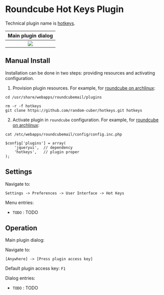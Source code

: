 Roundcube Hot Keys Plugin
=========================

Technical plugin name is [hotkeys][hotkeys_link].

| Main plugin dialog      | 
|:-----------------------:|
| ![][plugin_dialog_main] |

Manual Install
--------------
Installation can be done in two steps:
providing resources and activating configuration.

1) Provision plugin resources.
For example, for [roundcube on archlinux][roundcube_arch]:
```
cd /usr/share/webapps/roundcubemail/plugins

rm -r -f hotkeys
git clone https://github.com/random-cuber/hotkeys.git hotkeys
```

2) Activate plugin in `roundcube` configuration.
For example, for [roundcube on archlinux][roundcube_arch]:
```
cat /etc/webapps/roundcubemail/config/config.inc.php

$config['plugins'] = array(
    'jqueryui',  // dependency
    'hotkeys',   // plugin proper
);
```

Settings
--------

Navigate to:
```
Settings -> Preferences -> User Interface -> Hot Keys
```

Menu entries:
* `TODO` : TODO

Operation
---------

Main plugin dialog:

Navigate to:
```
[Anywhere] -> [Press plugin access key]
```

Default plugin access key: `F1`

Dialog entries:
* `TODO` : TODO

[roundcube_arch]: https://wiki.archlinux.org/index.php/Roundcube
[hotkeys_link]: http://plugins.roundcube.net/packages/random-cuber/hotkeys
[plugin_dialog_main]:  https://raw.githubusercontent.com/random-cuber/hotkeys/master/build/plugin_dialog_main.png
